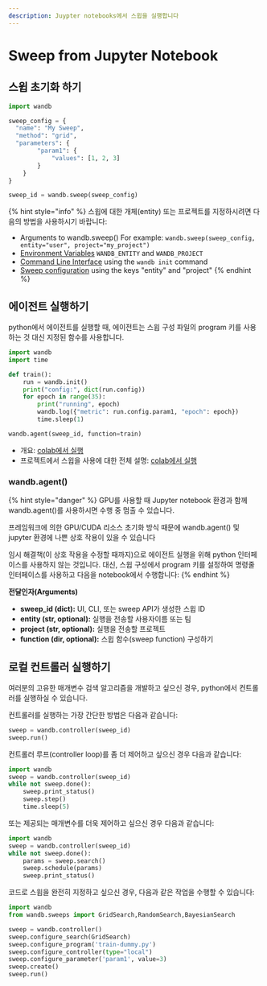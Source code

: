 ```yaml
---
description: Juypter notebooks에서 스윕을 실행합니다
---
```


# Sweep from Jupyter Notebook

##  **스윕 초기화 하기**

```python
import wandb

sweep_config = {
  "name": "My Sweep",
  "method": "grid",
  "parameters": {
        "param1": {
            "values": [1, 2, 3]
        }
    }
}

sweep_id = wandb.sweep(sweep_config)
```

{% hint style="info" %}
스윕에 대한 개체\(entity\) 또는 프로젝트를 지정하시려면 다음의 방법을 사용하시기 바랍니다:

* Arguments to wandb.sweep\(\) For example: `wandb.sweep(sweep_config, entity="user", project="my_project")`
* [Environment Variables](https://docs.wandb.ai/v/ko/library/environment-variables) `WANDB_ENTITY` and `WANDB_PROJECT`
* [Command Line Interface](https://docs.wandb.ai/v/ko/library/cli) using the `wandb init` command
* [Sweep configuration](https://docs.wandb.ai/v/ko/sweeps/configuration) using the keys "entity" and "project"
{% endhint %}

##  **에이전트 실행하기**

python에서 에이전트를 실행할 때, 에이전트는 스윕 구성 파일의 program 키를 사용하는 것 대신 지정된 함수를 사용합니다.

```python
import wandb
import time

def train():
    run = wandb.init()
    print("config:", dict(run.config))
    for epoch in range(35):
        print("running", epoch)
        wandb.log({"metric": run.config.param1, "epoch": epoch})
        time.sleep(1)

wandb.agent(sweep_id, function=train)
```

* 개요: [colab에서 실행](https://github.com/wandb/examples/blob/master/examples/wandb-sweeps/sweeps-python/notebook.ipynb)
* 프로젝트에서 스윕을 사용에 대한 전체 설명: [colab에서 실행](https://colab.research.google.com/drive/181GCGp36_75C2zm7WLxr9U2QjMXXoibt)

### wandb.agent\(\)

{% hint style="danger" %}
GPU를 사용할 때 Jupyter notebook 환경과 함께 wandb.agent\(\)를 사용하시면 수행 중 멈출 수 있습니다.

프레임워크에 의한 GPU/CUDA 리소스 초기화 방식 때문에 wandb.agent\(\) 및 jupyter 환경에 나쁜 상호 작용이 있을 수 있습니다

임시 해결책\(이 상호 작용을 수정할 때까지\)으로 에이전트 실행을 위해 python 인터페이스를 사용하지 않는 것입니다. 대신, 스윕 구성에서 program 키를 설정하여 명령줄 인터페이스를 사용하고 다음을 notebook에서 수행합니다: 
{% endhint %}

 **전달인자\(Arguments\)**

* **sweep\_id \(dict\):** UI, CLI, 또는 sweep API가 생성한 스윕 ID
* **entity \(str, optional\):** 실행을 전송할 사용자이름 또는 팀
* **project \(str, optional\):** 실행을 전송할 프로젝트
* **function \(dir, optional\):** 스윕 함수\(sweep function\) 구성하기

##  **로컬 컨트롤러 실행하기**

여러분의 고유한 매개변수 검색 알고리즘을 개발하고 싶으신 경우, python에서 컨트롤러를 실행하실 수 있습니다.

컨트롤러를 실행하는 가장 간단한 방법은 다음과 같습니다:

```python
sweep = wandb.controller(sweep_id)
sweep.run()
```

컨트롤러 루프\(controller loop\)를 좀 더 제어하고 싶으신 경우 다음과 같습니다:

```python
import wandb
sweep = wandb.controller(sweep_id)
while not sweep.done():
    sweep.print_status()
    sweep.step()
    time.sleep(5)
```

또는 제공되는 매개변수를 더욱 제어하고 싶으신 경우 다음과 같습니다:

```python
import wandb
sweep = wandb.controller(sweep_id)
while not sweep.done():
    params = sweep.search()
    sweep.schedule(params)
    sweep.print_status()
```

코드로 스윕을 완전히 지정하고 싶으신 경우, 다음과 같은 작업을 수행할 수 있습니다:

```python
import wandb
from wandb.sweeps import GridSearch,RandomSearch,BayesianSearch

sweep = wandb.controller()
sweep.configure_search(GridSearch)
sweep.configure_program('train-dummy.py')
sweep.configure_controller(type="local")
sweep.configure_parameter('param1', value=3)
sweep.create()
sweep.run()
```

